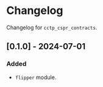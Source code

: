 # Changelog

Changelog for `cctp_cspr_contracts`.

## [0.1.0] - 2024-07-01
### Added
- `flipper` module.
